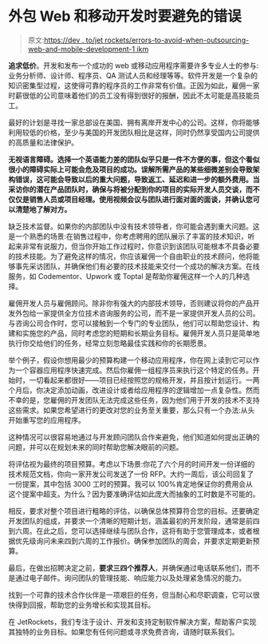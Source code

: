 # 外包 Web 和移动开发时要避免的错误

> 原文:[https://dev . to/jet rockets/errors-to-avoid-when-outsourcing-web-and-mobile-development-1 ikm](https://dev.to/jetrockets/mistakes-to-avoid-when-outsourcing-web-and-mobile-development-1ikm)

**追求低价**。开发和发布一个成功的 web 或移动应用程序需要许多专业人士的参与:业务分析师、设计师、程序员、QA 测试人员和经理等等。软件开发是一个复杂的知识密集型过程，这使得可靠的程序员的工作非常有价值。正因为如此，雇佣一家时薪很低的公司意味着他们的员工没有得到很好的报酬，因此不太可能是高技能员工。

最好的计划是寻找一家总部设在美国、拥有离岸开发中心的公司。这样，你将能够利用较低的价格，至少与美国的开发团队相比是这样，同时仍然享受国内公司提供的高质量和法律保护。

**无视语言障碍。选择一个英语能力差的团队似乎只是一件不方便的事，但这个看似很小的障碍实际上可能会危及项目的成功。误解所需产品的某些细微差别会导致架构错误，这可能会导致以后的重大问题，导致返工、延迟和进一步的额外费用。当采访你的潜在产品团队时，确保与将被分配到你的项目的实际开发人员交谈，而不仅仅是销售人员或项目经理。使用视频会议与团队进行面对面的面谈，并确认您可以清楚地了解对方。**

缺乏技术监督。如果你的内部团队中没有技术领导者，你可能会遇到重大问题。这是一个熟悉的场景:在销售过程中，你考虑聘用的团队展示了丰富的技术知识，听起来非常有说服力，但当你开始工作过程时，你意识到该团队可能根本不具备必要的技术技能。为了避免这样的情况，你应该雇佣一个自由职业的技术顾问，他将能够事先采访团队，并确保他们有必要的技术技能来交付一个成功的解决方案。在线服务，如 Codementor、Upwork 或 Toptal 是帮助你雇佣这样一个人的几种选择。

雇佣开发人员与雇佣顾问。除非你有强大的内部技术领导，否则建议将你的产品开发外包给一家提供全方位技术咨询服务的公司，而不是一家提供开发人员的公司。与咨询公司合作时，您可以接触到一个专门的专业团队，他们可以帮助您设计、构建和实施您的产品，同时考虑您的短期和长期业务目标。雇佣开发人员只是简单地执行你交给他们的任务，经常立刻忽略最佳实践和你的长期愿景。

举个例子，假设你想用最少的预算构建一个移动应用程序，你在网上读到它可以作为一个容器应用程序快速完成。然后你雇佣一组程序员来执行这个特定的任务。开始时，一切看起来都很好——项目已经按照您的规格开发，并且按计划运行。一两个月后，你决定添加动画，改进设计或者给应用程序的逻辑增加一点复杂性。然而不幸的是，您雇佣的开发团队无法完成这些任务，因为他们用于开发的技术不支持这些需求。如果您希望进行的更改对您的业务至关重要，那么只有一个办法:从头开始重写您的应用程序。

这种情况可以很容易地通过与开发顾问团队合作来避免，他们知道如何提出正确的问题，并可以在规划未来的同时帮助您解决眼前的问题。

将评估视为最终的项目预算。考虑以下场景:你花了六个月的时间开发一份详细的技术规范文档，你向一家开发公司发送了一份 RFP。大约一周后，该公司回复了一份提案，其中包括 3000 工时的预算。我可以 100%肯定地保证你的费用会从这个提案中超支。为什么？因为要准确评估如此庞大而抽象的工时数是不可能的。

相反，要求对整个项目进行粗略的评估，以确保总体预算符合您的目标。还要确定开发团队的组成，并要求一个清晰的短期计划，涵盖最初的开发阶段，通常是前四到六周。在此之后，您可以选择继续与团队合作，这将有助于您管理成本，或者根据优先级询问未来四到六周的工作报价。确保参加团队的周会，并要求定期更新预算。

最后，在做出招聘决定之前，**要求三四个推荐人**，并确保通过电话联系他们，而不是通过电子邮件。询问团队的管理技能、响应能力以及处理紧急情况的能力。

找到一个可靠的技术合作伙伴是一项艰巨的任务，但当耐心和尽职调查，它可以很快得到回报，帮助您的业务增长和实现其目标。

在 JetRockets，我们专注于设计、开发和支持定制软件解决方案，帮助客户实现其独特的业务目标。如果您有任何问题或寻求免费咨询，请随时联系我们。